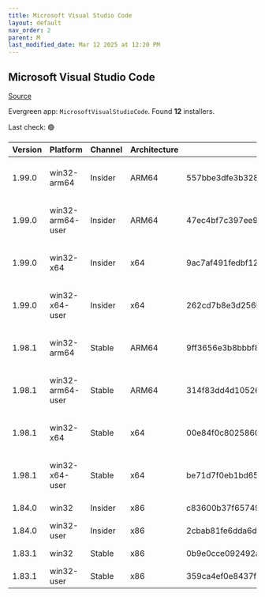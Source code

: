 ```yaml
---
title: Microsoft Visual Studio Code
layout: default
nav_order: 2
parent: M
last_modified_date: Mar 12 2025 at 12:20 PM
---
```


## Microsoft Visual Studio Code

[Source](https://code.visualstudio.com)

Evergreen app: `MicrosoftVisualStudioCode`. Found **12** installers.

Last check: 🟢

| Version | Platform         | Channel | Architecture | Sha256                                                           | URI                                                                                                                                                                                                                                                                                                            |
| ------- | ---------------- | ------- | ------------ | ---------------------------------------------------------------- | -------------------------------------------------------------------------------------------------------------------------------------------------------------------------------------------------------------------------------------------------------------------------------------------------------------- |
| 1.99.0  | win32-arm64      | Insider | ARM64        | 557bbe3dfe3b3282a8010a76309aeff122c742920d09e594beaee2c579fb3b1d | [https://vscode.download.prss.microsoft.com/dbazure/download/insider/c1fb4c3983bcc28e63dd159dbbb2ea98d352d33e/VSCodeSetup-arm64-1.99.0-insider.exe](https://vscode.download.prss.microsoft.com/dbazure/download/insider/c1fb4c3983bcc28e63dd159dbbb2ea98d352d33e/VSCodeSetup-arm64-1.99.0-insider.exe)         |
| 1.99.0  | win32-arm64-user | Insider | ARM64        | 47ec4bf7c397ee953880c9d7954f1d0593b097f08e866928ecfc30a431e571b8 | [https://vscode.download.prss.microsoft.com/dbazure/download/insider/c1fb4c3983bcc28e63dd159dbbb2ea98d352d33e/VSCodeUserSetup-arm64-1.99.0-insider.exe](https://vscode.download.prss.microsoft.com/dbazure/download/insider/c1fb4c3983bcc28e63dd159dbbb2ea98d352d33e/VSCodeUserSetup-arm64-1.99.0-insider.exe) |
| 1.99.0  | win32-x64        | Insider | x64          | 9ac7af491fedbf12cb1766bd484541edd6f2616bb56bcc608eca1edc8049e554 | [https://vscode.download.prss.microsoft.com/dbazure/download/insider/c1fb4c3983bcc28e63dd159dbbb2ea98d352d33e/VSCodeSetup-x64-1.99.0-insider.exe](https://vscode.download.prss.microsoft.com/dbazure/download/insider/c1fb4c3983bcc28e63dd159dbbb2ea98d352d33e/VSCodeSetup-x64-1.99.0-insider.exe)             |
| 1.99.0  | win32-x64-user   | Insider | x64          | 262cd7b8e3d256b6b6bdbff369bdcc9f66f34e57b6776142a8a5870723ff07b5 | [https://vscode.download.prss.microsoft.com/dbazure/download/insider/c1fb4c3983bcc28e63dd159dbbb2ea98d352d33e/VSCodeUserSetup-x64-1.99.0-insider.exe](https://vscode.download.prss.microsoft.com/dbazure/download/insider/c1fb4c3983bcc28e63dd159dbbb2ea98d352d33e/VSCodeUserSetup-x64-1.99.0-insider.exe)     |
| 1.98.1  | win32-arm64      | Stable  | ARM64        | 9ff3656e3b8bbbf850da44367943b35382ff836dfc45850ab46ade54a61b8801 | [https://vscode.download.prss.microsoft.com/dbazure/download/stable/2fc07b811f760549dab9be9d2bedd06c51dfcb9a/VSCodeSetup-arm64-1.98.1.exe](https://vscode.download.prss.microsoft.com/dbazure/download/stable/2fc07b811f760549dab9be9d2bedd06c51dfcb9a/VSCodeSetup-arm64-1.98.1.exe)                           |
| 1.98.1  | win32-arm64-user | Stable  | ARM64        | 314f83dd4d10526ae3569a4164bfb511dbc3fd106a97f5e8a30dc57fa973fbdc | [https://vscode.download.prss.microsoft.com/dbazure/download/stable/2fc07b811f760549dab9be9d2bedd06c51dfcb9a/VSCodeUserSetup-arm64-1.98.1.exe](https://vscode.download.prss.microsoft.com/dbazure/download/stable/2fc07b811f760549dab9be9d2bedd06c51dfcb9a/VSCodeUserSetup-arm64-1.98.1.exe)                   |
| 1.98.1  | win32-x64        | Stable  | x64          | 00e84f0c8025860970177b62d2a7234bf497edfc8518686b9f433cfcb946b0a1 | [https://vscode.download.prss.microsoft.com/dbazure/download/stable/2fc07b811f760549dab9be9d2bedd06c51dfcb9a/VSCodeSetup-x64-1.98.1.exe](https://vscode.download.prss.microsoft.com/dbazure/download/stable/2fc07b811f760549dab9be9d2bedd06c51dfcb9a/VSCodeSetup-x64-1.98.1.exe)                               |
| 1.98.1  | win32-x64-user   | Stable  | x64          | be71d7f0eb1bd65597e6be56c8ad05994a346123f1f43680d4bd45b814394176 | [https://vscode.download.prss.microsoft.com/dbazure/download/stable/2fc07b811f760549dab9be9d2bedd06c51dfcb9a/VSCodeUserSetup-x64-1.98.1.exe](https://vscode.download.prss.microsoft.com/dbazure/download/stable/2fc07b811f760549dab9be9d2bedd06c51dfcb9a/VSCodeUserSetup-x64-1.98.1.exe)                       |
| 1.84.0  | win32            | Insider | x86          | c83600b37f65749ea9e16496847bbfd967dece2472cee7d8011ae719e2633c18 | [https://az764295.vo.msecnd.net/insider/0c36b92c82064882a228487040187cfc13669c0f/VSCodeSetup-ia32-1.84.0-insider.exe](https://az764295.vo.msecnd.net/insider/0c36b92c82064882a228487040187cfc13669c0f/VSCodeSetup-ia32-1.84.0-insider.exe)                                                                     |
| 1.84.0  | win32-user       | Insider | x86          | 2cbab81fe6dda6dfb07751707107db95ba7afa0a6ada65a1df78a04eef0aadf5 | [https://az764295.vo.msecnd.net/insider/0c36b92c82064882a228487040187cfc13669c0f/VSCodeUserSetup-ia32-1.84.0-insider.exe](https://az764295.vo.msecnd.net/insider/0c36b92c82064882a228487040187cfc13669c0f/VSCodeUserSetup-ia32-1.84.0-insider.exe)                                                             |
| 1.83.1  | win32            | Stable  | x86          | 0b9e0cce092492a88cdaf12048e3630290944b051f3194c5ca3d6b7012f05e7f | [https://az764295.vo.msecnd.net/stable/a6606b6ca720bca780c2d3c9d4cc3966ff2eca12/VSCodeSetup-ia32-1.83.1.exe](https://az764295.vo.msecnd.net/stable/a6606b6ca720bca780c2d3c9d4cc3966ff2eca12/VSCodeSetup-ia32-1.83.1.exe)                                                                                       |
| 1.83.1  | win32-user       | Stable  | x86          | 359ca4ef0e8437f7e5183a97a9d79834463a3df88bb10c82c48cc2bd53b8a7e5 | [https://az764295.vo.msecnd.net/stable/a6606b6ca720bca780c2d3c9d4cc3966ff2eca12/VSCodeUserSetup-ia32-1.83.1.exe](https://az764295.vo.msecnd.net/stable/a6606b6ca720bca780c2d3c9d4cc3966ff2eca12/VSCodeUserSetup-ia32-1.83.1.exe)                                                                               |
